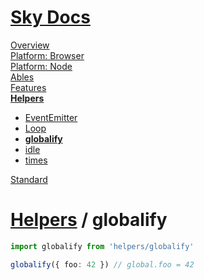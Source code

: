 <!--- This globalify was auto-generated using "npx sky readme" --> 

# [Sky Docs](/README.md)

[Overview](..%2F..%2Fdocs%2Foverview%2FOverview.md)   
[Platform: Browser](..%2F..%2F%40browser%2FPlatform%3A%20Browser.md)   
[Platform: Node](..%2F..%2F%40node%2FPlatform%3A%20Node.md)   
[Ables](..%2F..%2Fables%2FAbles.md)   
[Features](..%2F..%2Ffeatures%2FFeatures.md)   
**[Helpers](..%2F..%2Fhelpers%2FHelpers.md)**   
* [EventEmitter](..%2F..%2Fhelpers%2FEventEmitter%2FEventEmitter.md)
* [Loop](..%2F..%2Fhelpers%2FLoop%2FLoop.md)
* **[globalify](..%2F..%2Fhelpers%2Fglobalify%2Fglobalify.md)**
* [idle](..%2F..%2Fhelpers%2Fidle%2Fidle.md)
* [times](..%2F..%2Fhelpers%2Ftimes%2Ftimes.md)
  
[Standard](..%2F..%2Fstandard%2FStandard.md)   

# [Helpers](..%2F..%2Fhelpers%2FHelpers.md) / globalify

```typescript
import globalify from 'helpers/globalify'

globalify({ foo: 42 }) // global.foo = 42

```